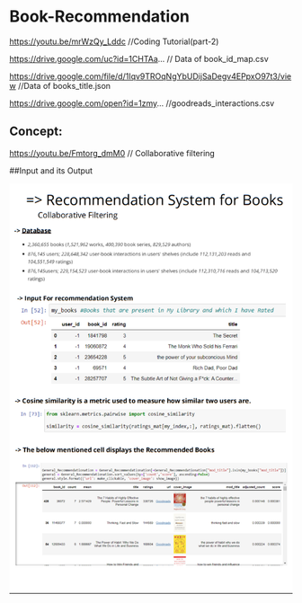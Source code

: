 # Book-Recommendation

https://youtu.be/mrWzQy_Lddc //Coding Tutorial(part-2)

https://drive.google.com/uc?id=1CHTAa... // Data	of book_id_map.csv

https://drive.google.com/file/d/1Iqv9TROqNgYbUDijSaDegv4EPpxO97t3/view //Data of books_title.json

https://drive.google.com/open?id=1zmy... //goodreads_interactions.csv

## Concept:
https://youtu.be/Fmtorg_dmM0 // Collaborative filtering

##Input and its Output

![image](https://github.com/devarsh1606/Book-Recommendation/blob/main/SSBookRecomendation.png)

